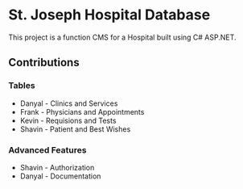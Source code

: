 # St. Joseph Hospital Database

This project is a function CMS for a Hospital built using C# ASP.NET.

## Contributions

### Tables
- Danyal - Clinics and Services
- Frank - Physicians and Appointments
- Kevin - Requisions and Tests
- Shavin - Patient and Best Wishes

### Advanced Features
- Shavin - Authorization
- Danyal - Documentation

